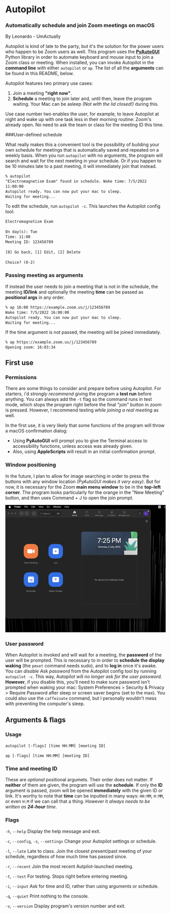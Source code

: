 # Autopilot
### Automatically schedule and join Zoom meetings on macOS
By Leonardo - UmActually

Autopilot is kind of late to the party, but it's the solution for the power users who happen to be Zoom users as well. This program uses the [**PyAutoGUI**](https://pypi.org/project/PyAutoGUI/) Python library in order to automate keyboard and mouse input to join a Zoom class or meeting. When installed, you can invoke Autopilot in the **command line** with either `autopilot` or `ap`. The list of all the **arguments** can be found in this README, below.

Autopilot features two primary use cases:
1. Join a meeting **"right now"**.
2. **Schedule** a meeting to join later and, until then, leave the program waiting. Your Mac can be asleep _(Not with the lid closed!)_ during this.

Use case number two enables the user, for example, to leave Autopilot at night and wake up with one task less in their morning routine: Zoom's already open. No need to ask the team or class for the meeting ID this time.

###User-defined schedule

What really makes this a convenient tool is the possibility of building your own schedule for meetings that is automatically saved and repeated on a weekly basis. When you run `autopilot` with no arguments, the program will search and wait for the next meeting in your schedule. Or if you happen to be 10 minutes late to a past meeting, it will immediately join that instead.

```commandline
% autopilot
"Electromagnetism Exam" found in schedule. Wake time: 7/5/2022 11:00:00
Autopilot ready. You can now put your mac to sleep.
Waiting for meeting...
```

To edit the schedule, run `autopilot -c`. This launches the Autopilot config tool. 

```commandline
Electromagnetism Exam

On day(s): Tue
Time: 11:00
Meeting ID: 123456789

[0] Go back, [1] Edit, [2] Delete

Choice? (0-2)
```

### Passing meeting as arguments

If instead the user needs to join a meeting that is not in the schedule, the meeting **ID/link** and optionally the meeting **time** can be passed as **positional args** in any order.

```commandline
% ap 16:00 https://example.zoom.us/j/123456789
Wake time: 7/5/2022 16:00:00
Autopilot ready. You can now put your mac to sleep.
Waiting for meeting...
```

If the time argument is not passed, the meeting will be joined immediately.

```commandline
% ap https://example.zoom.us/j/123456789
Opening zoom: 16:03:34
```

## First use

### Permissions

There are some things to consider and prepare before using Autopilot. For starters, i'd _strongly recommend_ giving the program a **test run** before anything. You can always add the `-t` flag so the command runs in test mode, which stops the program right before the final "join" button in zoom is pressed. However, I recommend testing _while joining a real meeting_ as well. 

In the first use, it is very likely that some functions of the program will throw a macOS confirmation dialog:
- Using **PyAutoGUI** will prompt you to give the Terminal access to accessibility functions, unless access was already given.
- Also, using **AppleScripts** will result in an initial confirmation prompt. 

### Window positioning

In the future, I plan to allow for image searching in order to press the buttons with any window location _(PyAutoGUI makes it very easy)_. But for now, it is necessary for the Zoom **main menu window** to be in the **top-left corner**. The program looks particularly for the orange in the "New Meeting" button, and then uses Command + J to open the join prompt.

![Zoom window positioning](Resources/zoom.png "Zoom window positioning")

### User password

When Autopilot is invoked and will wait for a meeting, the **password** of the user will be prompted. This is necessary to in order to **schedule the display waking** (the `pmset` command needs sudo), and to **log in** once it's awake. You can _disable Ask password_ from the Autopilot config tool by running `autopilot -c`. This way, Autopilot will _no longer ask for the user password_. **However**, if you disable this, you'll need to make sure password isn't prompted when waking your mac: System Preferences > Security & Privacy > Require Password after sleep or screen saver begins (set to the max). You could also use the `caffeinate` command, but I personally wouldn't mess with preventing the computer's sleep.

## Arguments & flags

### Usage

`autopilot [-flags] [time HH:MM] [meeting ID]`

`ap [-flags] [time HH:MM] [meeting ID]`

### Time and meeting ID

These are _optional_ positional argumets. Their order does not matter. If **neither** of them are given, the program will use the **schedule**. If only the **ID** argument is passed, zoom will be opened **immediately** with the given ID or link. It's worthy to note that **time** can be inputted in many ways: `HH:MM`, `H:MM`, or even `H:M` if we can call that a thing. However it _always needs to be written as **24-hour** time_.

### Flags

`-h`, `--help` Display the help message and exit.

`-c`, `--config`, `-s`, `--settings` Change your Autopilot settings or schedule.

`-l`, `--late` Late to class. Join the closest present/past meeting of your schedule, regardless of how much time has passed since. 

`-r`, `--recent` Join the most recent Autpilot-launched meeting.

`-t`, `--test` For testing. Stops right before entering meeting.

`-i`, `--input` Ask for time and ID, rather than using arguments or schedule.

`-q`, `--quiet` Print nothing to the console.

`-v`, `--version` Display program's version number and exit.
